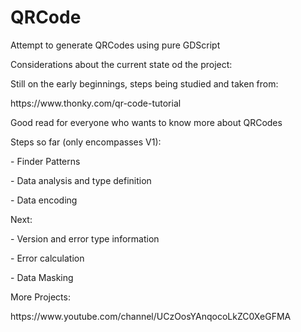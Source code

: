 # QRCode
<p>Attempt to generate QRCodes using pure GDScript

<p>Considerations about the current state od the project:
<p>Still on the early beginnings, steps being studied and taken from:
<p>https://www.thonky.com/qr-code-tutorial
<p>Good read for everyone who wants to know more about QRCodes
<p>Steps so far (only encompasses V1):
<p> - Finder Patterns
<p> - Data analysis and type definition
<p> - Data encoding
<p>Next:
<p> - Version and error type information
<p> - Error calculation
<p> - Data Masking

<p>More Projects:
<p>https://www.youtube.com/channel/UCzOosYAnqocoLkZC0XeGFMA
